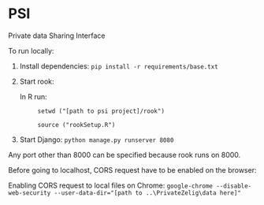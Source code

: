 # PSI
Private data Sharing Interface

To run locally:

1. Install dependencies: `pip install -r requirements/base.txt`

2. Start rook:

      In R run: 

            setwd ("[path to psi project]/rook")

            source ("rookSetup.R")

3. Start Django: `python manage.py runserver 8080`

Any port other than 8000 can be specified because rook runs on 8000. 

Before going to localhost, CORS request have to be enabled on the browser:

Enabling CORS request to local files on Chrome:
`google-chrome --disable-web-security --user-data-dir="[path to ..\PrivateZelig\data here]"`

